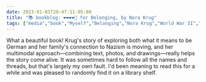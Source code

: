 ---date: 2023-01-01T20:47:11-05:00title: "📚 bookblog: ❤️❤️❤️❤️🖤 for Belonging, by Nora Krug"tags: ["media","book","Myself","Belonging","Nora Krug","World War II","Nazism","Germany"]---What a beautiful book! Krug's story of exploring both what it means to be German and her family's connection to Nazism is moving, and her multimodal approach—combining text, photos, and drawings—really helps the story come alive. It was sometimes hard to follow all the names and threads, but that's largely my own fault. I'd been meaning to read this for a while and was pleased to randomly find it on a library shelf.